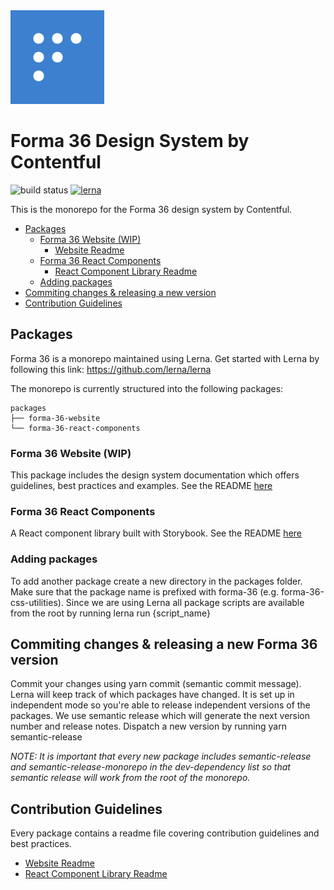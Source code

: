 <img src="./forma-icon.png" width="150">

# Forma 36 Design System by Contentful

![build status](https://travis-ci.com/contentful/forma-36.svg?token=9ZgfZHVDFAy8E7oFpbGM&branch=master)
[![lerna](https://img.shields.io/badge/maintained%20with-lerna-cc00ff.svg)](https://lernajs.io/)

This is the monorepo for the Forma 36 design system by Contentful.

<!-- TOC -->

- [Packages](#packages)
  - [Forma 36 Website (WIP)](#forma-36-website)
    - [Website Readme](./packages/forma-36-website/README.md)
  - [Forma 36 React Components](#forma-36-react-components)
    - [React Component Library Readme](./packages/forma-36-react-components/README.md)
  - [Adding packages](#adding-packages)
- [Commiting changes & releasing a new version](#commiting-changes-&-releasing-a-new-forma-36-version)
- [Contribution Guidelines](#contribution-guidelines)
  <!-- /TOC -->

## Packages

Forma 36 is a monorepo maintained using Lerna. Get started with Lerna by following this link: https://github.com/lerna/lerna

The monorepo is currently structured into the following packages:

```
packages
├── forma-36-website
└── forma-36-react-components
```

### Forma 36 Website (WIP)

This package includes the design system documentation which offers guidelines, best practices and examples.
See the README [here](./packages/forma-36-website/README.md)

### Forma 36 React Components

A React component library built with Storybook. See the README [here](./packages/forma-36-react-components/README.md)

### Adding packages

To add another package create a new directory in the packages folder. Make sure that the package name is prefixed with forma-36 (e.g. forma-36-css-utilities). Since we are using Lerna all package scripts are available from the root by running lerna run {script_name}

## Commiting changes & releasing a new Forma 36 version

Commit your changes using yarn commit (semantic commit message). Lerna will keep track of which packages have changed. It is set up in independent mode so you're able to release independent versions of the packages. We use semantic release which will generate the next version number and release notes. Dispatch a new version by running yarn semantic-release

_NOTE: It is important that every new package includes semantic-release and semantic-release-monorepo in the dev-dependency list so that semantic release will work from the root of the monorepo._

## Contribution Guidelines

Every package contains a readme file covering contribution guidelines and best practices.

- [Website Readme](./packages/forma-36-website/README.md)
- [React Component Library Readme](./packages/forma-36-react-components/README.md)
